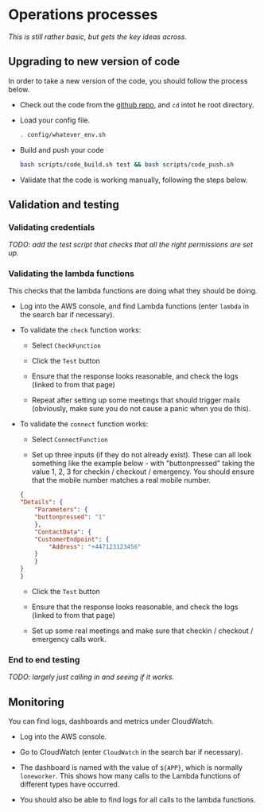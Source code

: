 # Operations processes

*This is still rather basic, but gets the key ideas across.*

## Upgrading to new version of code

In order to take a new version of the code, you should follow the process below.

- Check out the code from the [github repo](https://github.com/Scottish-Tech-Army/seescape-lone-working), and `cd` intot he root directory.

- Load your config file.

    ~~~bash
    . config/whatever_env.sh
    ~~~

- Build and push your code

    ~~~bash
    bash scripts/code_build.sh test && bash scripts/code_push.sh
    ~~~

- Validate that the code is working manually, following the steps below.

## Validation and testing

### Validating credentials

*TODO: add the test script that checks that all the right permissions are set up.*

### Validating the lambda functions

This checks that the lambda functions are doing what they should be doing.

- Log into the AWS console, and find Lambda functions (enter `lambda` in the search bar if necessary).

- To validate the `check` function works:

    - Select `CheckFunction`

    - Click the `Test` button

    - Ensure that the response looks reasonable, and check the logs (linked to from that page)

    - Repeat after setting up some meetings that should trigger mails (obviously, make sure you do not cause a panic when you do this).

- To validate the `connect` function works:

    - Select `ConnectFunction`

    - Set up three inputs (if they do not already exist). These can all look something like the example below - with "buttonpressed" taking the value 1, 2, 3 for checkin / checkout / emergency. You should ensure that the mobile number matches a real mobile number.

    ~~~json
    {
    "Details": {
        "Parameters": {
        "buttonpressed": "1"
        },
        "ContactData": {
        "CustomerEndpoint": {
            "Address": "+447123123456"
        }
        }
    }
    }
    ~~~

    - Click the `Test` button

    - Ensure that the response looks reasonable, and check the logs (linked to from that page)

    - Set up some real meetings and make sure that checkin / checkout / emergency calls work.

### End to end testing

*TODO: largely just calling in and seeing if it works.*

## Monitoring

You can find logs, dashboards and metrics under CloudWatch.

- Log into the AWS console.

- Go to CloudWatch (enter `CloudWatch` in the search bar if necessary).

- The dashboard is named with the value of `${APP}`, which is normally `loneworker`. This shows how many calls to the Lambda functions of different types have occurred.

- You should also be able to find logs for all calls to the lambda functions.


